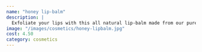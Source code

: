 ```yaml
---
name: "honey lip-balm"
description: |
  Exfoliate your lips with this all natural lip-balm made from our pure goldenrod honey, lavender, virgin coconut oil, shea butter, sweet almond oil and our all natural beeswax.
image: "/images/cosmetics/honey-lipbalm.jpg"
cost: 4.50
category: cosmetics
---
```

